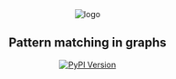 <div align="center">
<img src="logo.png" alt="logo">
</div>

<h2 align="center">Pattern matching in graphs</h2>

<div align="center">
<a href="https://zenodo.org/badge/latestdoi/148378128"><img alt="PyPI Version" src="https://zenodo.org/badge/148378128.svg"></a>
</div>

<!-- <div align="center">
<a href="https://pypi.org/project/kaczmarz-algorithms/"><img alt="PyPI Version" src="https://img.shields.io/pypi/v/kaczmarz-algorithms.svg"></a>
<a href="https://pypi.org/project/kaczmarz-algorithms/"><img alt="Supported Python Versions" src="https://img.shields.io/pypi/pyversions/kaczmarz-algorithms.svg"></a>
<a href="https://github.com/jdmoorman/kaczmarz-algorithms/actions"><img alt="Build Status" src="https://github.com/jdmoorman/kaczmarz-algorithms/workflows/CI/badge.svg"></a>
<a href="https://codecov.io/gh/jdmoorman/kaczmarz-algorithms"><img alt="Code Coverage" src="https://codecov.io/gh/jdmoorman/kaczmarz-algorithms/branch/master/graph/badge.svg"></a>
<a href="https://github.com/psf/black"><img alt="Code style: black" src="https://img.shields.io/badge/code%20style-black-000000.svg"></a>
</div> -->
